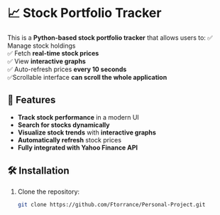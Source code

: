 # 📈 Stock Portfolio Tracker

This is a **Python-based stock portfolio tracker** that allows users to:
✅ Manage stock holdings  
✅ Fetch **real-time stock prices**  
✅ View **interactive graphs**  
✅ Auto-refresh prices **every 10 seconds**  
✅Scrollable interface **can scroll the whole application**
## 🚀 Features
- **Track stock performance** in a modern UI  
- **Search for stocks dynamically**  
- **Visualize stock trends** with **interactive graphs**  
- **Automatically refresh** stock prices  
- **Fully integrated with Yahoo Finance API**  

## 🛠 Installation
1. Clone the repository:
   ```sh
   git clone https://github.com/Ftorrance/Personal-Project.git
